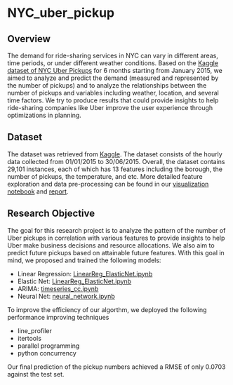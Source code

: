 # NYC_uber_pickup

## Overview
The demand for ride-sharing services in NYC can vary in different areas, time periods, or under different weather conditions. Based on the [Kaggle dataset of NYC Uber Pickups](https://www.kaggle.com/yannisp/uber-pickups-enriched) for 6 months starting from January 2015, we aimed to analyze and predict the demand (measured and represented by the number of pickups) and to analyze the relationships between the number of pickups and variables including weather, location, and several time factors. We try to produce results that could provide insights to help ride-sharing companies like Uber improve the user experience through optimizations in planning.

## Dataset
The dataset was retrieved from [Kaggle](https://www.kaggle.com/yannisp/uber-pickups-enriched). The dataset consists of the hourly data collected from 01/01/2015 to 30/06/2015. Overall, the dataset contains 29,101 instances, each of which has 13 features including the borough, the number of pickups, the temperature, and etc. More detailed feature exploration and data pre-processing can be found in our [visualization notebook](https://github.com/cc6580/NYC_uber_pickup/blob/main/group11_code_data/visulization%20_%20%20LR.ipynb) and [report](https://github.com/cc6580/NYC_uber_pickup/blob/main/group11_report.pdf). 

## Research Objective
The goal for this research project is to analyze the pattern of the number of Uber pickups in correlation with various features to provide insights to help Uber make business decisions and resource allocations. We also aim to predict future pickups based on attainable future features. With this goal in mind, we proposed and trained the following models:
* Linear Regression: [LinearReg_ElasticNet.ipynb](https://github.com/cc6580/NYC_uber_pickup/blob/main/group11_code_data/LinearReg_ElasticNet.ipynb)
* Elastic Net: [LinearReg_ElasticNet.ipynb](https://github.com/cc6580/NYC_uber_pickup/blob/main/group11_code_data/LinearReg_ElasticNet.ipynb)
* ARIMA: [timeseries_cc.ipynb](https://github.com/cc6580/NYC_uber_pickup/blob/main/group11_code_data/timeseries_cc.ipynb)
* Neural Net: [neural_network.ipynb](https://github.com/cc6580/NYC_uber_pickup/blob/main/group11_code_data/neural_network.ipynb)

To improve the efficiency of our algorthm, we deployed the following performance improving techniques
* line_profiler
* itertools
* parallel programming
* python concurrency

Our final prediction of the pickup numbers achieved a RMSE of only 0.0703 against the test set. 
